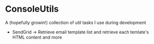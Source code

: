 # ConsoleUtils

A (hopefully growin!) collection of util tasks I use during development

- SendGrid -> Retrieve email template list and retrieve each temlate's HTML content and more

